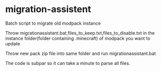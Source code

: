 # migration-assistent
Batch script to migrate old modpack instance

Throw migrationassistant.bat,files_to_keep.txt,files_to_disable.txt in the instance folder(folder containing .minecraft) of modpack you want to update

Throw new pack zip file into same folder and run migrationassistant.bat

The code is subpar so it can take a minute to parse all files.